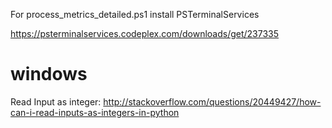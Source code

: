 For process_metrics_detailed.ps1 install PSTerminalServices

https://psterminalservices.codeplex.com/downloads/get/237335




# windows
Read Input as integer: http://stackoverflow.com/questions/20449427/how-can-i-read-inputs-as-integers-in-python
